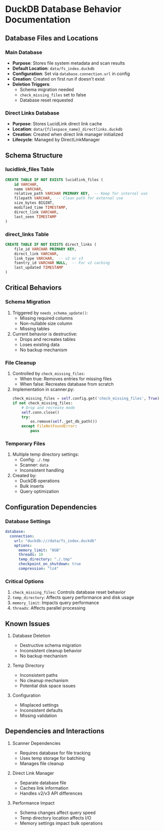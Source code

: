# DuckDB Database Behavior Documentation

## Database Files and Locations

### Main Database
- **Purpose**: Stores file system metadata and scan results
- **Default Location**: `data/fs_index.duckdb`
- **Configuration**: Set via `database.connection.url` in config
- **Creation**: Created on first run if doesn't exist
- **Deletion Triggers**:
  - Schema migration needed
  - `check_missing_files` set to false
  - Database reset requested

### Direct Links Database
- **Purpose**: Stores LucidLink direct link cache
- **Location**: `data/{filespace_name}_directlinks.duckdb`
- **Creation**: Created when direct link manager initialized
- **Lifecycle**: Managed by DirectLinkManager

## Schema Structure

### lucidlink_files Table
```sql
CREATE TABLE IF NOT EXISTS lucidlink_files (
    id VARCHAR,
    name VARCHAR,
    relative_path VARCHAR PRIMARY KEY,  -- Keep for internal use
    filepath VARCHAR,  -- Clean path for external use
    size_bytes BIGINT,
    modified_time TIMESTAMP,
    direct_link VARCHAR,
    last_seen TIMESTAMP
)
```

### direct_links Table
```sql
CREATE TABLE IF NOT EXISTS direct_links (
    file_id VARCHAR PRIMARY KEY,
    direct_link VARCHAR,
    link_type VARCHAR,  -- v2 or v3
    fsentry_id VARCHAR NULL,  -- For v2 caching
    last_updated TIMESTAMP
)
```

## Critical Behaviors

### Schema Migration
1. Triggered by `needs_schema_update()`:
   - Missing required columns
   - Non-nullable size column
   - Missing tables
2. Current behavior is destructive:
   - Drops and recreates tables
   - Loses existing data
   - No backup mechanism

### File Cleanup
1. Controlled by `check_missing_files`:
   - When true: Removes entries for missing files
   - When false: Recreates database from scratch
2. Implementation in scanner.py:
   ```python
   check_missing_files = self.config.get('check_missing_files', True)
   if not check_missing_files:
       # Drop and recreate mode
       self.conn.close()
       try:
           os.remove(self._get_db_path())
       except FileNotFoundError:
           pass
   ```

### Temporary Files
1. Multiple temp directory settings:
   - Config: `./.tmp`
   - Scanner: `data`
   - Inconsistent handling
2. Created by:
   - DuckDB operations
   - Bulk inserts
   - Query optimization

## Configuration Dependencies

### Database Settings
```yaml
database:
  connection:
    url: "duckdb:///data/fs_index.duckdb"
    options:
      memory_limit: "8GB"
      threads: 10
      temp_directory: "./.tmp"
      checkpoint_on_shutdown: true
      compression: "lz4"
```

### Critical Options
1. `check_missing_files`: Controls database reset behavior
2. `temp_directory`: Affects query performance and disk usage
3. `memory_limit`: Impacts query performance
4. `threads`: Affects parallel processing

## Known Issues

1. Database Deletion
   - Destructive schema migration
   - Inconsistent cleanup behavior
   - No backup mechanism

2. Temp Directory
   - Inconsistent paths
   - No cleanup mechanism
   - Potential disk space issues

3. Configuration
   - Misplaced settings
   - Inconsistent defaults
   - Missing validation

## Dependencies and Interactions

1. Scanner Dependencies
   - Requires database for file tracking
   - Uses temp storage for batching
   - Manages file cleanup

2. Direct Link Manager
   - Separate database file
   - Caches link information
   - Handles v2/v3 API differences

3. Performance Impact
   - Schema changes affect query speed
   - Temp directory location affects I/O
   - Memory settings impact bulk operations

